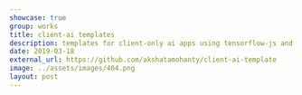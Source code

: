 ```yaml
---
showcase: true
group: works
title: client-ai templates
description: templates for client-only ai apps using tensorflow-js and tensorflow-lite
date: 2019-03-18
external_url: https://github.com/akshatamohanty/client-ai-template
image: ../assets/images/404.png
layout: post
---
```

